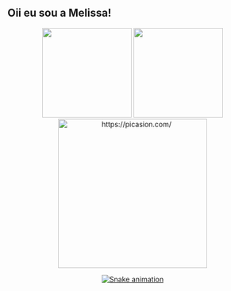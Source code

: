 ## Oii eu sou a Melissa!

<div align="center">
  <img height="180em" src="https://github-readme-stats.vercel.app/api?username=melissatonon&show_icons=true&theme=dracula&include_all_commits=true&count_private=true"/>
  <img height="180em" src="https://github-readme-stats.vercel.app/api/top-langs/?username=melissatonon&layout=compact&langs_count=7&theme=dracula"/>
</div>
  
  <div align="center">
  <a href="https://picasion.com/"><img src="https://i.picasion.com/pic91/479da148bbe4c2786430c7322b114f2a.gif" width="300" height="300" border="0" alt="https://picasion.com/" /></a><br /><a href="https://picasion.com/"
  <div>
    
 ![Snake animation](https://github.com/melissatonon/melissatonon/blob/output/github-contribution-grid-snake.svg)
